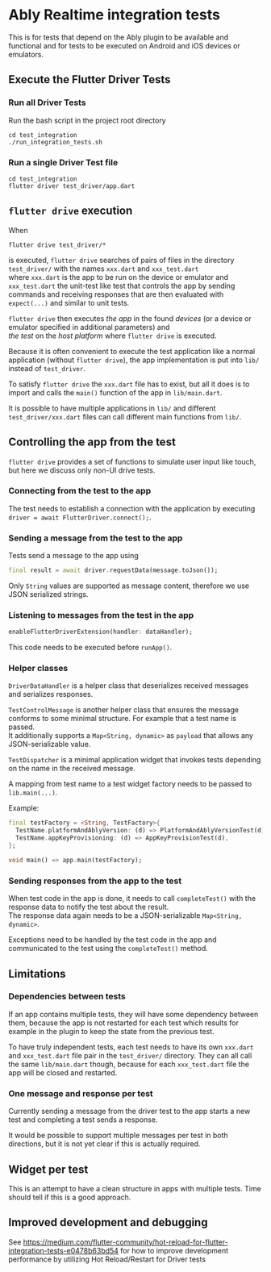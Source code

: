 # Ably Realtime integration tests

This is for tests that depend on the Ably plugin to be available and
functional and for tests to be executed on Android and iOS devices or 
emulators.

## Execute the Flutter Driver Tests

### Run all Driver Tests
Run the bash script in the project root directory

``` shell
cd test_integration
./run_integration_tests.sh
```

### Run a single Driver Test file

```shell
cd test_integration
flutter driver test_driver/app.dart
```

## `flutter drive` execution

When 

``` shell
flutter drive test_driver/*
```

is executed, `flutter drive` searches of pairs of files in the
directory `test_driver/` with the names `xxx.dart` and `xxx_test.dart`  
where `xxx.dart` is the app to be run on the device or emulator and  
`xxx_test.dart` the unit-test like test that controls the app by
sending commands and receiving responses that are then evaluated with
`expect(...)` and similar to unit tests.

`flutter drive` then executes *the app* in the found *devices* (or a
device or emulator specified in additional parameters) and  
*the test* on the *host platform* where `flutter drive` is executed.

Because it is often convenient to execute the test application like a
normal application (without `flutter drive`), the app implementation
is put into `lib/` instead of `test_driver`.

To satisfy `flutter drive` the `xxx.dart` file has to exist, but all
it does is to import and calls the `main()` function of the app in
`lib/main.dart`.

It is possible to have multiple applications in `lib/` and different
`test_driver/xxx.dart` files can call different main functions from
`lib/`.

## Controlling the app from the test

`flutter drive` provides a set of functions to simulate user input
like touch, but here we discuss only non-UI drive tests.

### Connecting from the test to the app

The test needs to establish a connection with the application by
executing `driver = await FlutterDriver.connect();`.

### Sending a message from the test to the app

Tests send a message to the app using

``` dart
final result = await driver.requestData(message.toJson());
```

Only `String` values are supported as message content, therefore we
use JSON serialized strings.

### Listening to messages from the test in the app

``` dart
enableFlutterDriverExtension(handler: dataHandler);
```
This code needs to be executed before `runApp()`.

### Helper classes

`DriverDataHandler` is a helper class that deserializes received
messages and serializes responses.

`TestControlMessage` is another helper class that ensures the message
conforms to some minimal structure. For example that a test name is
passed.  
It additionally supports a `Map<String, dynamic>` as `payload` that
allows any JSON-serializable value.

`TestDispatcher` is a minimal application widget that invokes tests
depending on the name in the received message.

A mapping from test name to a test widget factory needs to be passed
to `lib.main(...)`.

Example:

``` dart
final testFactory = <String, TestFactory>{
  TestName.platformAndAblyVersion: (d) => PlatformAndAblyVersionTest(d),
  TestName.appKeyProvisioning: (d) => AppKeyProvisionTest(d),
};

void main() => app.main(testFactory);
```

### Sending responses from the app to the test

When test code in the app is done, it needs to call `completeTest()`
with the response data to notify the test about the result.  
The response data again needs to be a JSON-serializable `Map<String,
dynamic>`.

Exceptions need to be handled by the test code in the app and
communicated to the test using the `completeTest()` method.

## Limitations
### Dependencies between tests
If an app contains multiple tests, they will have some dependency
between them, because the app is not restarted for each test which
results for example in the plugin to keep the state from the previous
test.

To have truly independent tests, each test needs to have its own
`xxx.dart` and `xxx_test.dart` file pair in the `test_driver/`
directory.
They can all call the same `lib/main.dart` though, because
for each `xxx_test.dart` file the app will be closed and restarted.

### One message and response per test
Currently sending a message from the driver test to the app starts a
new test and completing a test sends a response.

It would be possible to support multiple messages per test in both
directions, but it is not yet clear if this is actually required.

## Widget per test

This is an attempt to have a clean structure in apps with multiple
tests. Time should tell if this is a good approach.

## Improved development and debugging

See
https://medium.com/flutter-community/hot-reload-for-flutter-integration-tests-e0478b63bd54
for how to improve development performance by utilizing Hot
Reload/Restart for Driver tests

